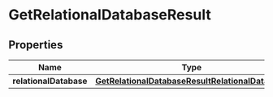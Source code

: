 

# GetRelationalDatabaseResult


## Properties

| Name | Type | Description | Notes |
|------------ | ------------- | ------------- | -------------|
|**relationalDatabase** | [**GetRelationalDatabaseResultRelationalDatabase**](GetRelationalDatabaseResultRelationalDatabase.md) |  |  [optional] |



